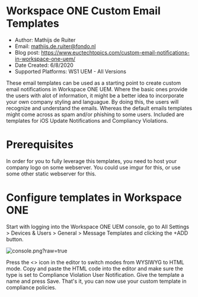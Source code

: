 # Workspace ONE Custom Email Templates

* Author: Mathijs de Ruiter
* Email: mathijs.de.ruiter@fondo.nl
* Blog post: https://www.euctechtopics.com/custom-email-notifications-in-workspace-one-uem/
* Date Created: 6/8/2020
* Supported Platforms: WS1 UEM - All Versions

These email templates can be used as a starting point to create custom email notifications in Workspace ONE UEM. Where the basic ones provide the users with alot of information, it might be a better idea to incorporate your own company styling and languague. By doing this, the users will recognize and understand the emails. Whereas the default emails templates might come across as spam and/or phishing to some users. Included are templates for iOS Update Notifications and Compliancy Violations.

# Prerequisites

In order for you to fully leverage this templates, you need to host your company logo on some webserver. You could use imgur for this, or use some other static webserver for this.

# Configure templates in Workspace ONE

Start with logging into the Workspace ONE UEM console, go to All Settings > Devices & Users > General > Message Templates and clicking the +ADD button.

![console.png?raw=true](/console.png)

Press the <> icon in the editor to switch modes from WYSIWYG to HTML mode. Copy and paste the HTML code into the editor and make sure the type is set to Compliance Violation User Notification. Give the template a name and press Save. That's it, you can now use your custom template in compliance policies.